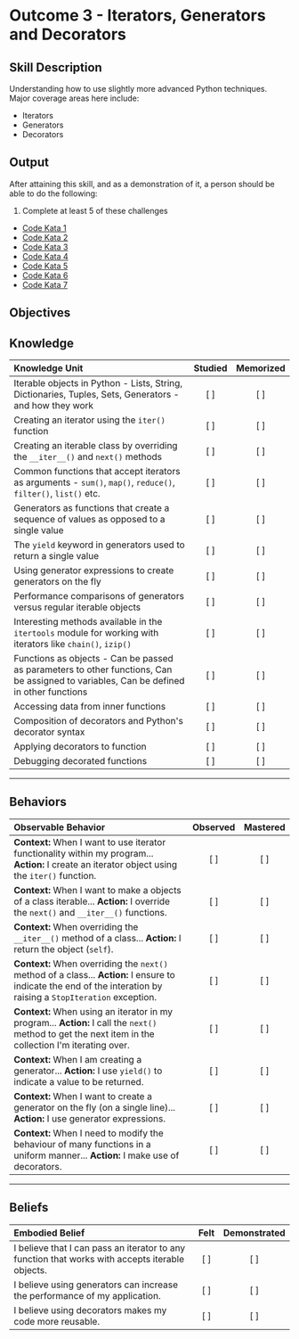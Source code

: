 # Outcome 3 - Iterators, Generators and Decorators

**Skill Description**
----------
Understanding how to use slightly more advanced Python techniques. Major coverage areas here include:

- Iterators
- Generators
- Decorators


**Output**
----------
After attaining this skill, and as a demonstration of it, a person should be able to do the following:

1. Complete at least 5 of these challenges
  - [Code Kata 1](http://linktosomekata)
  - [Code Kata 2](http://linktosomekata)
  - [Code Kata 3](http://linktosomekata)
  - [Code Kata 4](http://linktosomekata)
  - [Code Kata 5](http://linktosomekata)
  - [Code Kata 6](http://linktosomekata)
  - [Code Kata 7](http://linktosomekata)


**Objectives**
----------
## **Knowledge**


| Knowledge Unit   |      Studied      | Memorized |
|:-------------|:------------------:|:--------:|
| Iterable objects in Python - Lists, String, Dictionaries, Tuples, Sets, Generators - and how they work | [ ] | [ ]  |
| Creating an iterator using the `iter()` function | [ ] | [ ]  |
| Creating an iterable class by overriding the `__iter__()` and `next()` methods | [ ] | [ ]  |
| Common functions that accept iterators as arguments - `sum()`, `map()`, `reduce()`, `filter()`, `list()` etc. | [ ] | [ ]  |
| Generators as functions that create a sequence of values as opposed to a single value | [ ] | [ ]  |
| The `yield` keyword in generators used to return a single value | [ ] | [ ]  |
| Using generator expressions to create generators on the fly | [ ] | [ ]  |
| Performance comparisons of generators versus regular iterable objects | [ ] | [ ]  |
| Interesting methods available in the `itertools` module for working with iterators like `chain()`, `izip()` | [ ] | [ ]  |
| Functions as objects - Can be passed as parameters to other functions, Can be assigned to variables, Can be defined in other functions | [ ] | [ ]  |
| Accessing data from inner functions | [ ] | [ ]  |
| Composition of decorators and Python's decorator syntax | [ ] | [ ]  |
| Applying decorators to function | [ ] | [ ]  |
| Debugging decorated functions | [ ] | [ ]  |



----------


## **Behaviors**

| Observable Behavior   |      Observed      | Mastered |
|:-------------|:------------------:|:--------:|
| **Context:** When I want to use iterator functionality within my program... **Action:** I create an iterator object using the `iter()` function. | [ ] | [ ] |
| **Context:** When I want to make a objects of a class iterable... **Action:** I override the `next()` and `__iter__()` functions. | [ ] | [ ] |
| **Context:** When overriding the `__iter__()` method of a class... **Action:** I return the object (`self`). | [ ] | [ ] |
| **Context:** When overriding the `next()` method of a class... **Action:** I ensure to indicate the end of the interation by raising a `StopIteration` exception. | [ ] | [ ] |
| **Context:** When using an iterator in my program... **Action:** I call the `next()` method to get the next item in the collection I'm iterating over. | [ ] | [ ] |
| **Context:** When I am creating a generator... **Action:** I use `yield()` to indicate a value to be returned. | [ ] | [ ] |
| **Context:** When I want to create a generator on the fly (on a single line)... **Action:** I use generator expressions. | [ ] | [ ] |
| **Context:** When I need to modify the behaviour of many functions in a uniform manner... **Action:** I make use of decorators. | [ ] | [ ] |



----------


## **Beliefs**


| Embodied Belief   |      Felt      | Demonstrated |
|:-------------|:------------------:|:--------:|
| I believe that I can pass an iterator to any function that works with accepts iterable objects. | [ ] | [ ]  |
| I believe using generators can increase the performance of my application. | [ ] | [ ]  |
| I believe using decorators makes my code more reusable. | [ ] | [ ]  |
